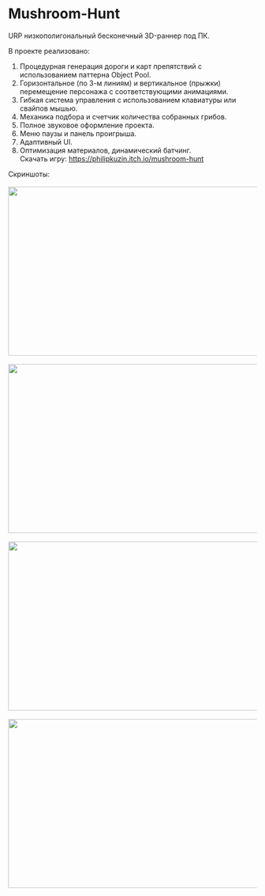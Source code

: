 # Mushroom-Hunt

URP низкополигональный бесконечный 3D-раннер под ПК. <br />

В проекте реализовано: <br />
1) Процедурная генерация дороги и карт препятствий с использованием паттерна Object Pool. <br />
2) Горизонтальное (по 3-м линиям) и вертикальное (прыжки) перемещение персонажа с соответствующими анимациями. <br />
3) Гибкая система управления с использованием клавиатуры или свайпов мышью. <br />
4) Механика подбора и счетчик количества собранных грибов. <br />
5) Полное звуковое оформление проекта. <br />
6) Меню паузы и панель проигрыша. <br />
7) Адаптивный UI. <br />
8) Оптимизация материалов, динамический батчинг. <br />
Скачать игру: https://philipkuzin.itch.io/mushroom-hunt

Скриншоты:
<br />
<br />
<img src="https://github.com/user-attachments/assets/2e0e0a10-ee89-48f1-8489-ea298846ef24" alt="" width="612" height="342">
<br />
<br />
<img src="https://github.com/user-attachments/assets/f263ade9-3320-481a-bdbf-e969ebb92a0d" alt="" width="612" height="342">
<br />
<br />
<img src="https://github.com/user-attachments/assets/69788b55-b382-469e-8417-20ea92fa8326" alt="" width="612" height="342">
<br />
<br />
<img src="https://github.com/user-attachments/assets/0ca22324-25d7-48a9-97b5-8e2f528da3b4" alt="" width="612" height="342">
